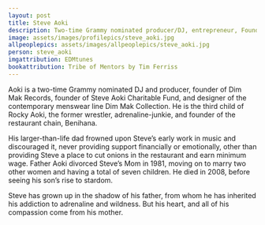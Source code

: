 ```yaml
---
layout: post
title: Steve Aoki
description: Two-time Grammy nominated producer/DJ, entrepreneur, Founder of Dim Mak Records, and Designer of the contemporary menswear line Dim Mak Collection
image: assets/images/profilepics/steve_aoki.jpg
allpeoplepics: assets/images/allpeoplepics/steve_aoki.jpg
person: steve_aoki
imgattribution: EDMtunes
bookattribution: Tribe of Mentors by Tim Ferriss
---
```


Aoki is a two-time Grammy nominated DJ and producer, founder of Dim Mak Records, founder of Steve Aoki Charitable Fund, and designer of the contemporary menswear line Dim Mak Collection. He is the third child of Rocky Aoki, the former wrestler, adrenaline-junkie, and founder of the restaurant chain, Benihana. 

His larger-than-life dad frowned upon Steve’s early work in music and discouraged it, never providing support financially or emotionally, other than providing Steve a place to cut onions in the restaurant and earn minimum wage. Father Aoki divorced Steve’s Mom in 1981, moving on to marry two other women and having a total of seven children. He died in 2008, before seeing his son’s rise to stardom.

Steve has grown up in the shadow of his father, from whom he has inherited his addiction to adrenaline and wildness. But his heart, and all of his compassion come from his mother.





